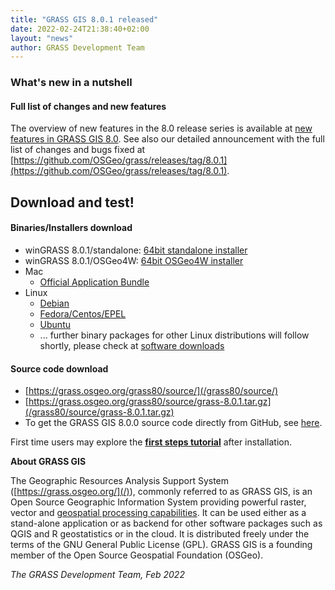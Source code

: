 ```yaml
---
title: "GRASS GIS 8.0.1 released"
date: 2022-02-24T21:38:40+02:00
layout: "news"
author: GRASS Development Team
---
```


### What's new in a nutshell

<!--- screenshot plus small description - TBD --->

#### Full list of changes and new features

The overview of new features in the 8.0 release series is available at
[new features in GRASS GIS 8.0](https://trac.osgeo.org/grass/wiki/Grass8/NewFeatures80).
See also our detailed announcement with the full list of changes and
bugs fixed at
[https://github.com/OSGeo/grass/releases/tag/8.0.1](https://github.com/OSGeo/grass/releases/tag/8.0.1).

## Download and test!

#### Binaries/Installers download

- winGRASS 8.0.1/standalone:
  [64bit standalone installer](/grass80/binary/mswindows/native/WinGRASS-8.0.1-1-Setup.exe)
- winGRASS 8.0.1/OSGeo4W:
  [64bit OSGeo4W installer](http://download.osgeo.org/osgeo4w/v2/osgeo4w-setup.exe)
- Mac
    - [Official Application Bundle](http://grassmac.wikidot.com/downloads)
- Linux
    - [Debian](https://tracker.debian.org/pkg/grass)
    - [Fedora/Centos/EPEL](https://src.fedoraproject.org/rpms/grass)
    - [Ubuntu](https://launchpad.net/~ubuntugis/+archive/ubuntu/ubuntugis-unstable/+packages?field.name_filter=grass)
    - ... further binary packages for other Linux distributions will follow shortly, please check at [software downloads](/download/software/index.html)

#### Source code download

-   [https://grass.osgeo.org/grass80/source/](/grass80/source/)
-   [https://grass.osgeo.org/grass80/source/grass-8.0.1.tar.gz](/grass80/source/grass-8.0.1.tar.gz)
-   To get the GRASS GIS 8.0.0 source code directly from GitHub, see [here](https://github.com/OSGeo/grass/releases/tag/8.0.1).

First time users may explore the [**first steps tutorial**](/learn/) after
installation.

**About GRASS GIS**

The Geographic Resources Analysis Support System
([https://grass.osgeo.org/](/)), commonly referred to as GRASS GIS, is
an Open Source Geographic Information System providing powerful raster,
vector and [geospatial processing capabilities](https://grass.osgeo.org/learn/overview/).
It can be used either as a stand-alone application or as backend for other
software packages such as QGIS and R geostatistics or in the cloud. It is
distributed freely under the terms of the GNU General Public License (GPL).
GRASS GIS is a founding member of the Open Source Geospatial Foundation (OSGeo).

*The GRASS Development Team, Feb 2022*